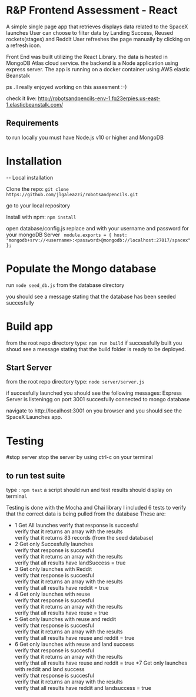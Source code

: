 # R&P Frontend Assessment - React

A simple single page app that retrieves displays data related to the SpaceX launches
User can choose to filter data by Landing Success, Reused rockets(stages) and Reddit
User refreshes the page manually by clicking on a refresh icon.

Front End was built utilizing the React Library.
the data is hosted in MongoDB Atlas cloud service. 
the backend is a Node application using express server.
The app is running on a docker container using AWS elastic Beanstalk 

ps . I really enjoyed working on this assesment :-)

check it live:  http://robotsandpencils-env-1.fq23erpies.us-east-1.elasticbeanstalk.com/

## Requirements

to run locally you must have Node.js v10 or higher and MongoDB

# Installation

-- Local installation

Clone the repo: `git clone https://github.com/jlgaleazzi/robotsandpencils.git`

go to your local repository

Install with npm:  `npm install`

open database/config.js
replace <username> and <password> with your username and password for your mongoDB Server
` module.exports = {
  host: "mongodb+srv://<username>:<password>@mongodb://localhost:27017/spacex"
};`
# Populate the Mongo database
run `node seed_db.js` from the database directory

you should see a message stating that the database has been seeded succesfully

# Build app
from the root repo directory type: `npm run build`
if successfully built you shoud see a message stating that the build folder is ready to be deployed.

## Start Server
from the root repo directory type: `node server/server.js`

if succesfully launched you should see the following messages:
Express Server is listeningg on port 3001
succesfully connected to mongo database

navigate to http://localhost:3001 on you browser and you should see the SpaceX Launches app.

# Testing

#stop server
stop the server by using ctrl-c on your terminal
## to run test suite
type : `npm test`
a script should run and test results should display on terminal.

Testing is done with the Mocha and Chai library
I included 6 tests to verify that the correct data is being pulled from the database
These are:
* 1 Get All launches 
    verify that response is succesful\
    verify that it returns an array with the results\
    verify that it returns 83 records (from the seed database)
* 2 Get only Succesfully launches\
    verify that response is succesful\
    verify that it returns an array with the results\
    verify that all results have landSuccess = true
* 3 Get only launches with Reddit\
    verify that response is succesful\
    verify that it returns an array with the results\
    verify that all results have reddit = true
* 4 Get only launches with reuse\
    verify that response is succesful\
    verify that it returns an array with the results\
    verify that all results have reuse = true
* 5 Get only launches with reuse and reddit\
    verify that response is succesful\
    verify that it returns an array with the results\
    verify that all results have reuse and reddit = true
* 6 Get only launches with reuse and land success\
    verify that response is succesful\
    verify that it returns an array with the results\
    verify that all results have reuse and reddit = true
*7 Get only launches with reddit and land success\
    verify that response is succesful\
    verify that it returns an array with the results\
    verify that all results have reddit and landsuccess = true


